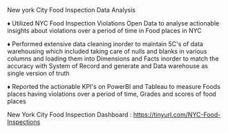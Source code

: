 New york City Food Inspection Data Analysis

♦ Utilized NYC Food Inspection Violations Open Data to analyse actionable insights about violations over a period of time in Food places in NYC

♦ Performed extensive data cleaning inorder to maintain 5C's of data warehousing which included taking care of nulls and blanks in various columns and loading them into Dimensions and Facts inorder to match the accuracy with System of Record and generate and Data warehouse as single version of truth

♦ Reported the actionable KPI's on PowerBI and Tableau to measure Foods places having violations over a period of time, Grades and scores of food places

New York City Food Inspection Dashboard : https://tinyurl.com/NYC-Food-Inspections
